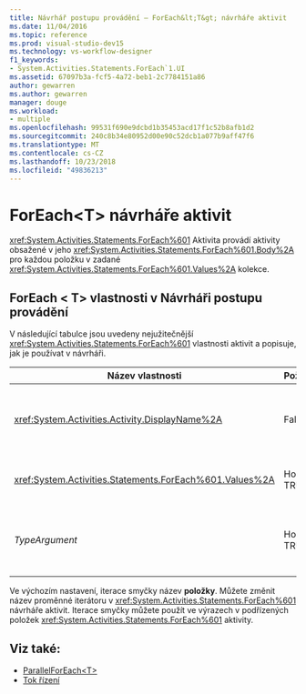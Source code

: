 ```yaml
---
title: Návrhář postupu provádění – ForEach&lt;T&gt; návrháře aktivit
ms.date: 11/04/2016
ms.topic: reference
ms.prod: visual-studio-dev15
ms.technology: vs-workflow-designer
f1_keywords:
- System.Activities.Statements.ForEach`1.UI
ms.assetid: 67097b3a-fcf5-4a72-beb1-2c7784151a86
author: gewarren
ms.author: gewarren
manager: douge
ms.workload:
- multiple
ms.openlocfilehash: 99531f690e9dcbd1b35453acd17f1c52b8afb1d2
ms.sourcegitcommit: 240c8b34e80952d00e90c52dcb1a077b9aff47f6
ms.translationtype: MT
ms.contentlocale: cs-CZ
ms.lasthandoff: 10/23/2018
ms.locfileid: "49836213"
---
```

# <a name="foreachlttgt-activity-designer"></a>ForEach&lt;T&gt; návrháře aktivit

<xref:System.Activities.Statements.ForEach%601> Aktivita provádí aktivity obsažené v jeho <xref:System.Activities.Statements.ForEach%601.Body%2A> pro každou položku v zadané <xref:System.Activities.Statements.ForEach%601.Values%2A> kolekce.

## <a name="foreacht-properties-in-the-workflow-designer"></a>ForEach < T\> vlastnosti v Návrháři postupu provádění

V následující tabulce jsou uvedeny nejužitečnější <xref:System.Activities.Statements.ForEach%601> vlastnosti aktivit a popisuje, jak je používat v návrháři.

|Název vlastnosti|Požadováno|Použití|
|-|--------------|-|
|<xref:System.Activities.Activity.DisplayName%2A>|False|Popisný název <xref:System.Activities.Statements.ForEach%601> aktivity. Výchozí hodnota je ForEach < Int32\>. I když <xref:System.Activities.Activity.DisplayName%2A> hodnota není bezpodmínečně nutné, je osvědčeným postupem je použití jednoho.|
|<xref:System.Activities.Statements.ForEach%601.Values%2A>|Hodnota TRUE|Kolekce položek, které chcete iterovat. Chcete-li nastavit <xref:System.Activities.Statements.ForEach%601.Values%2A>, zadejte výraz jazyka Visual Basic v **hodnoty** pole na **ForEach < T\>**  aktivity návrháře nebo v mřížce vlastností.|
|*TypeArgument*|Hodnota TRUE|Typ položky v <xref:System.Activities.Statements.ForEach%601.Values%2A> kolekci specifikované souborem obecný parametr *T*. Ve výchozím nastavení *TypeArgument* je nastavena na **Int32**. Chcete-li změnit typ, změňte hodnotu *TypeArgument* – pole se seznamem v mřížce vlastností.|

Ve výchozím nastavení, iterace smyčky název **položky**. Můžete změnit název proměnné iterátoru v <xref:System.Activities.Statements.ForEach%601> návrháře aktivit. Iterace smyčky můžete použít ve výrazech v podřízených položek <xref:System.Activities.Statements.ForEach%601> aktivity.

## <a name="see-also"></a>Viz také:

- [ParallelForEach\<T>](../workflow-designer/parallelforeach-t-activity-designer.md)
- [Tok řízení](../workflow-designer/control-flow-activity-designers.md)